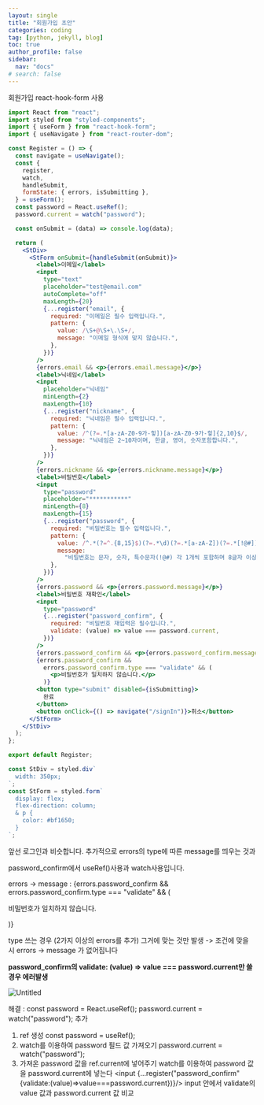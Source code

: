 ```yaml
---
layout: single
title: "회원가입 초안"
categories: coding
tag: [python, jekyll, blog]
toc: true
author_profile: false
sidebar:
  nav: "docs"
# search: false
---
```


회원가입 react-hook-form 사용

```jsx
import React from "react";
import styled from "styled-components";
import { useForm } from "react-hook-form";
import { useNavigate } from "react-router-dom";

const Register = () => {
  const navigate = useNavigate();
  const {
    register,
    watch,
    handleSubmit,
    formState: { errors, isSubmitting },
  } = useForm();
  const password = React.useRef();
  password.current = watch("password");

  const onSubmit = (data) => console.log(data);

  return (
    <StDiv>
      <StForm onSubmit={handleSubmit(onSubmit)}>
        <label>이메일</label>
        <input
          type="text"
          placeholder="test@email.com"
          autoComplete="off"
          maxLength={20}
          {...register("email", {
            required: "이메일은 필수 입력입니다.",
            pattern: {
              value: /\S+@\S+\.\S+/,
              message: "이메일 형식에 맞지 않습니다.",
            },
          })}
        />
        {errors.email && <p>{errors.email.message}</p>}
        <label>닉네임</label>
        <input
          placeholder="닉네임"
          minLength={2}
          maxLength={10}
          {...register("nickname", {
            required: "닉네임은 필수 입력입니다.",
            pattern: {
              value: /^(?=.*[a-zA-Z0-9가-힣])[a-zA-Z0-9가-힣]{2,10}$/,
              message: "닉네임은 2~10자이며, 한글, 영어, 숫자포함합니다.",
            },
          })}
        />
        {errors.nickname && <p>{errors.nickname.message}</p>}
        <label>비밀번호</label>
        <input
          type="password"
          placeholder="***********"
          minLength={8}
          maxLength={15}
          {...register("password", {
            required: "비밀번호는 필수 입력입니다.",
            pattern: {
              value: /^.*(?=^.{8,15}$)(?=.*\d)(?=.*[a-zA-Z])(?=.*[!@#]).*$/,
              message:
                "비밀번호는 문자, 숫자, 특수문자(!@#) 각 1개씩 포함하며 8글자 이상, 15글자 이하입니다",
            },
          })}
        />
        {errors.password && <p>{errors.password.message}</p>}
        <label>비밀번호 재확인</label>
        <input
          type="password"
          {...register("password_confirm", {
            required: "비밀번호 재입력은 필수입니다.",
            validate: (value) => value === password.current,
          })}
        />
        {errors.password_confirm && <p>{errors.password_confirm.message}</p>}
        {errors.password_confirm &&
          errors.password_confirm.type === "validate" && (
            <p>비밀번호가 일치하지 않습니다.</p>
          )}
        <button type="submit" disabled={isSubmitting}>
          완료
        </button>
        <button onClick={() => navigate("/signIn")}>취소</button>
      </StForm>
    </StDiv>
  );
};

export default Register;

const StDiv = styled.div`
  width: 350px;
`;
const StForm = styled.form`
  display: flex;
  flex-direction: column;
  & p {
    color: #bf1650;
  }
`;
```

앞선 로그인과 비슷합니다. 추가적으로 errors의 type에 따른 message를 띄우는 것과

password_confirm에서 useRef()사용과 watch사용입니다.

errors → message : {errors.password_confirm && errors.password_confirm.type === "validate" && (<p>비밀번호가 일치하지 않습니다.</p>)}

type 쓰는 경우 (2가지 이상의 errors를 추가) 그거에 맞는 것만 발생 -> 조건에 맞을 시 errors → message 가 없어집니다

**password_confirm의 validate: (value) => value === password.current만 쓸 경우 에러발생**

![Untitled](https://s3.us-west-2.amazonaws.com/secure.notion-static.com/414d3d3f-43c5-4b5a-927e-4143d2e643a4/Untitled.png?X-Amz-Algorithm=AWS4-HMAC-SHA256&X-Amz-Content-Sha256=UNSIGNED-PAYLOAD&X-Amz-Credential=AKIAT73L2G45EIPT3X45%2F20220830%2Fus-west-2%2Fs3%2Faws4_request&X-Amz-Date=20220830T142637Z&X-Amz-Expires=86400&X-Amz-Signature=afc34a01b0dff7efc8e286b31ba939fdbf0b53822392fbc869f8e6822c55cea0&X-Amz-SignedHeaders=host&response-content-disposition=filename%20%3D%22Untitled.png%22&x-id=GetObject)

해결 : const password = React.useRef(); password.current = watch("password"); 추가

1. ref 생성
   const password = useRef();
2. watch를 이용하여 password 필드 값 가져오기
   password.current = watch("password");
3. 가져온 password 값을 ref.current에 넣어주기
   watch를 이용하여 password 값을 password.current에 넣는다
   <input {...register("password_confirm"{validate:(value)=>value===password.current})}/>
   input 안에서 validate의 value 값과 password.current 값 비교
